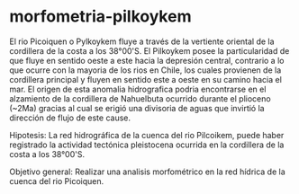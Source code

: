 # morfometria-pilkoykem
El rio Picoiquen o Pylkoykem fluye a través de la vertiente oriental de la cordillera de la costa a los 38°00'S. El Pilkoykem posee la particularidad de que fluye en sentido oeste a este hacia la depresión central, contrario a lo que ocurre con la mayoria de los rios en Chile, los cuales provienen de la cordillera principal y fluyen en sentido este a oeste en su camino hacia el mar. El origen de esta anomalia hidrografica podria encontrarse en el alzamiento de la cordillera de Nahuelbuta ocurrido durante el plioceno (~2Ma) gracias al cual se erigió una divisoria de aguas que invirtió la dirección de flujo de este cause.

Hipotesis: La red hidrográfica de la cuenca del rio Pilcoikem, puede haber registrado la actividad tectónica pleistocena ocurrida en la cordillera de la costa a los 38°00'S. 

Objetivo general: Realizar una analisis morfométrico en la red hídrica de la cuenca del rio Picoiquen.
